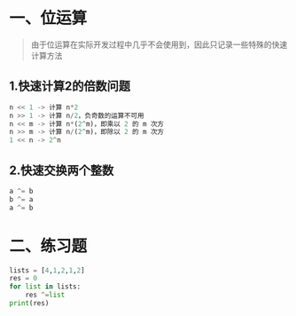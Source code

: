 # 一、位运算

> 由于位运算在实际开发过程中几乎不会使用到，因此只记录一些特殊的快速计算方法

## 1.快速计算2的倍数问题

```python
n << 1 -> 计算 n*2
n >> 1 -> 计算 n/2，负奇数的运算不可用
n << m -> 计算 n*(2^m)，即乘以 2 的 m 次方
n >> m -> 计算 n/(2^m)，即除以 2 的 m 次方
1 << n -> 2^n
```

## 2.快速交换两个整数

```python
a ^= b
b ^= a
a ^= b
```

# 二、练习题

```python
lists = [4,1,2,1,2]
res = 0
for list in lists:
    res ^=list
print(res)
```

